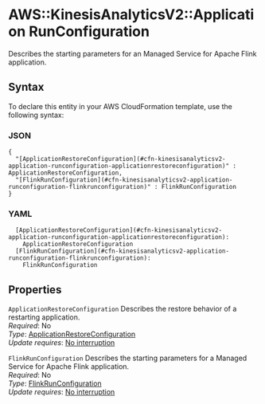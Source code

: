 # AWS::KinesisAnalyticsV2::Application RunConfiguration<a name="aws-properties-kinesisanalyticsv2-application-runconfiguration"></a>

Describes the starting parameters for an Managed Service for Apache Flink application\.

## Syntax<a name="aws-properties-kinesisanalyticsv2-application-runconfiguration-syntax"></a>

To declare this entity in your AWS CloudFormation template, use the following syntax:

### JSON<a name="aws-properties-kinesisanalyticsv2-application-runconfiguration-syntax.json"></a>

```
{
  "[ApplicationRestoreConfiguration](#cfn-kinesisanalyticsv2-application-runconfiguration-applicationrestoreconfiguration)" : ApplicationRestoreConfiguration,
  "[FlinkRunConfiguration](#cfn-kinesisanalyticsv2-application-runconfiguration-flinkrunconfiguration)" : FlinkRunConfiguration
}
```

### YAML<a name="aws-properties-kinesisanalyticsv2-application-runconfiguration-syntax.yaml"></a>

```
  [ApplicationRestoreConfiguration](#cfn-kinesisanalyticsv2-application-runconfiguration-applicationrestoreconfiguration): 
    ApplicationRestoreConfiguration
  [FlinkRunConfiguration](#cfn-kinesisanalyticsv2-application-runconfiguration-flinkrunconfiguration): 
    FlinkRunConfiguration
```

## Properties<a name="aws-properties-kinesisanalyticsv2-application-runconfiguration-properties"></a>

`ApplicationRestoreConfiguration`  <a name="cfn-kinesisanalyticsv2-application-runconfiguration-applicationrestoreconfiguration"></a>
Describes the restore behavior of a restarting application\.  
*Required*: No  
*Type*: [ApplicationRestoreConfiguration](aws-properties-kinesisanalyticsv2-application-applicationrestoreconfiguration.md)  
*Update requires*: [No interruption](https://docs.aws.amazon.com/AWSCloudFormation/latest/UserGuide/using-cfn-updating-stacks-update-behaviors.html#update-no-interrupt)

`FlinkRunConfiguration`  <a name="cfn-kinesisanalyticsv2-application-runconfiguration-flinkrunconfiguration"></a>
Describes the starting parameters for a Managed Service for Apache Flink application\.  
*Required*: No  
*Type*: [FlinkRunConfiguration](aws-properties-kinesisanalyticsv2-application-flinkrunconfiguration.md)  
*Update requires*: [No interruption](https://docs.aws.amazon.com/AWSCloudFormation/latest/UserGuide/using-cfn-updating-stacks-update-behaviors.html#update-no-interrupt)